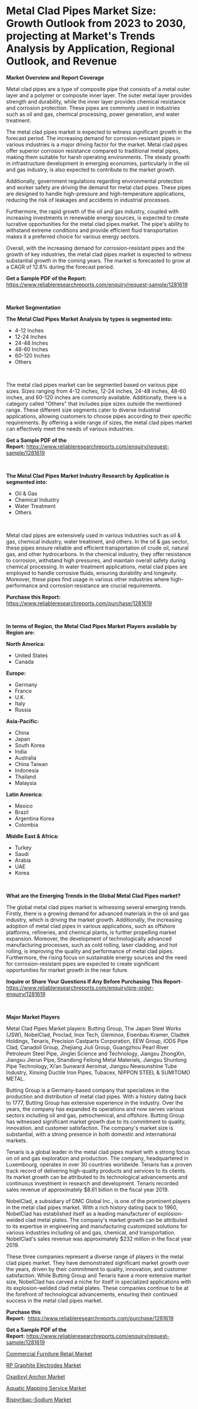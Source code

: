 <p><h1>Metal Clad Pipes Market Size: Growth Outlook from 2023 to 2030, projecting at Market's Trends Analysis by Application, Regional Outlook, and Revenue</h1></p><p><strong>Market Overview and Report Coverage</strong></p>
<p><p>Metal clad pipes are a type of composite pipe that consists of a metal outer layer and a polymer or composite inner layer. The outer metal layer provides strength and durability, while the inner layer provides chemical resistance and corrosion protection. These pipes are commonly used in industries such as oil and gas, chemical processing, power generation, and water treatment.</p><p>The metal clad pipes market is expected to witness significant growth in the forecast period. The increasing demand for corrosion-resistant pipes in various industries is a major driving factor for the market. Metal clad pipes offer superior corrosion resistance compared to traditional metal pipes, making them suitable for harsh operating environments. The steady growth in infrastructure development in emerging economies, particularly in the oil and gas industry, is also expected to contribute to the market growth.</p><p>Additionally, government regulations regarding environmental protection and worker safety are driving the demand for metal clad pipes. These pipes are designed to handle high-pressure and high-temperature applications, reducing the risk of leakages and accidents in industrial processes.</p><p>Furthermore, the rapid growth of the oil and gas industry, coupled with increasing investments in renewable energy sources, is expected to create lucrative opportunities for the metal clad pipes market. The pipe's ability to withstand extreme conditions and provide efficient fluid transportation makes it a preferred choice for various energy sectors.</p><p>Overall, with the increasing demand for corrosion-resistant pipes and the growth of key industries, the metal clad pipes market is expected to witness substantial growth in the coming years. The market is forecasted to grow at a CAGR of 12.8% during the forecast period.</p></p>
<p><strong>Get a Sample PDF of the Report:</strong> <a href="https://www.reliableresearchreports.com/enquiry/request-sample/1281619">https://www.reliableresearchreports.com/enquiry/request-sample/1281619</a></p>
<p>&nbsp;</p>
<p><strong>Market Segmentation</strong></p>
<p><strong>The Metal Clad Pipes Market Analysis by types is segmented into:</strong></p>
<p><ul><li>4-12 Inches</li><li>12-24 Inches</li><li>24-48 Inches</li><li>48-60 Inches</li><li>60-120 Inches</li><li>Others</li></ul></p>
<p>&nbsp;</p>
<p><p>The metal clad pipes market can be segmented based on various pipe sizes. Sizes ranging from 4-12 inches, 12-24 inches, 24-48 inches, 48-60 inches, and 60-120 inches are commonly available. Additionally, there is a category called "Others" that includes pipe sizes outside the mentioned range. These different size segments cater to diverse industrial applications, allowing customers to choose pipes according to their specific requirements. By offering a wide range of sizes, the metal clad pipes market can effectively meet the needs of various industries.</p></p>
<p><strong>Get a Sample PDF of the Report:</strong>&nbsp;<a href="https://www.reliableresearchreports.com/enquiry/request-sample/1281619">https://www.reliableresearchreports.com/enquiry/request-sample/1281619</a></p>
<p>&nbsp;</p>
<p><strong>The Metal Clad Pipes Market Industry Research by Application is segmented into:</strong></p>
<p><ul><li>Oil & Gas</li><li>Chemical Industry</li><li>Water Treatment</li><li>Others</li></ul></p>
<p>&nbsp;</p>
<p><p>Metal clad pipes are extensively used in various industries such as oil & gas, chemical industry, water treatment, and others. In the oil & gas sector, these pipes ensure reliable and efficient transportation of crude oil, natural gas, and other hydrocarbons. In the chemical industry, they offer resistance to corrosion, withstand high pressures, and maintain overall safety during chemical processing. In water treatment applications, metal clad pipes are employed to handle corrosive fluids, ensuring durability and longevity. Moreover, these pipes find usage in various other industries where high-performance and corrosion resistance are crucial requirements.</p></p>
<p><strong>Purchase this Report:</strong>&nbsp; <a href="https://www.reliableresearchreports.com/purchase/1281619">https://www.reliableresearchreports.com/purchase/1281619</a></p>
<p>&nbsp;</p>
<p><strong>In terms of Region, the Metal Clad Pipes Market Players available by Region are:</strong></p>
<p>
    <p> <strong> North America: </strong>
        <ul>
            <li>United States</li>
            <li>Canada</li>
        </ul>
        </p> 
    <p> <strong> Europe: </strong>
        <ul>
            <li>Germany</li>
            <li>France</li>
            <li>U.K.</li>
            <li>Italy</li>
            <li>Russia</li>
        </ul>
        </p> 
    <p> <strong> Asia-Pacific: </strong>
        <ul>
            <li>China</li>
            <li>Japan</li>
            <li>South Korea</li>
            <li>India</li>
            <li>Australia</li>
            <li>China Taiwan</li>
            <li>Indonesia</li>
            <li>Thailand</li>
            <li>Malaysia</li>
        </ul>
        </p> 
    <p> <strong> Latin America: </strong>
        <ul>
            <li>Mexico</li>
            <li>Brazil</li>
            <li>Argentina Korea</li>
            <li>Colombia</li>
        </ul>
        </p> 
    <p> <strong> Middle East & Africa: </strong>
        <ul>
            <li>Turkey</li>
            <li>Saudi</li>
            <li>Arabia</li>
            <li>UAE</li>
            <li>Korea</li>
        </ul>
    </p>
    </p>
<p>&nbsp;</p>
<p><strong>What are the Emerging Trends in the Global Metal Clad Pipes market?</strong></p>
<p><p>The global metal clad pipes market is witnessing several emerging trends. Firstly, there is a growing demand for advanced materials in the oil and gas industry, which is driving the market growth. Additionally, the increasing adoption of metal clad pipes in various applications, such as offshore platforms, refineries, and chemical plants, is further propelling market expansion. Moreover, the development of technologically advanced manufacturing processes, such as cold rolling, laser cladding, and hot rolling, is improving the quality and performance of metal clad pipes. Furthermore, the rising focus on sustainable energy sources and the need for corrosion-resistant pipes are expected to create significant opportunities for market growth in the near future.</p></p>
<p><strong>Inquire or Share Your Questions If Any Before Purchasing This Report</strong>- <a href="https://www.reliableresearchreports.com/enquiry/pre-order-enquiry/1281619">https://www.reliableresearchreports.com/enquiry/pre-order-enquiry/1281619</a></p>
<p>&nbsp;</p>
<p><strong>Major Market Players</strong></p>
<p><p>Metal Clad Pipes Market players: Butting Group, The Japan Steel Works (JSW), NobelClad, Proclad, Inox Tech, Gieminox, Eisenbau Kramer, Cladtek Holdings, Tenaris, Precision Castparts Corporation, EEW Group, IODS Pipe Clad, Canadoil Group, Zhejiang Jiuli Group, Guangzhou Pearl River Petroleum Steel Pipe, Jinglei Science and Technology, Jiangsu ZhongXin, Jiangsu Jierun Pipe, Shandong Feilong Metal Materials, Jiangsu Shunlong Pipe Technology, Xi’an Sunward Aeromat, Jiangsu Newsunshine Tube Industry, Xinxing Ductile Iron Pipes, Tubacex, NIPPON STEEL & SUMITOMO METAL.</p><p>Butting Group is a Germany-based company that specializes in the production and distribution of metal clad pipes. With a history dating back to 1777, Butting Group has extensive experience in the industry. Over the years, the company has expanded its operations and now serves various sectors including oil and gas, petrochemical, and offshore. Butting Group has witnessed significant market growth due to its commitment to quality, innovation, and customer satisfaction. The company's market size is substantial, with a strong presence in both domestic and international markets.</p><p>Tenaris is a global leader in the metal clad pipes market with a strong focus on oil and gas exploration and production. The company, headquartered in Luxembourg, operates in over 30 countries worldwide. Tenaris has a proven track record of delivering high-quality products and services to its clients. Its market growth can be attributed to its technological advancements and continuous investment in research and development. Tenaris recorded sales revenue of approximately $8.61 billion in the fiscal year 2019.</p><p>NobelClad, a subsidiary of DMC Global Inc., is one of the prominent players in the metal clad pipes market. With a rich history dating back to 1960, NobelClad has established itself as a leading manufacturer of explosion-welded clad metal plates. The company's market growth can be attributed to its expertise in engineering and manufacturing customized solutions for various industries including oil and gas, chemical, and transportation. NobelClad's sales revenue was approximately $232 million in the fiscal year 2019.</p><p>These three companies represent a diverse range of players in the metal clad pipes market. They have demonstrated significant market growth over the years, driven by their commitment to quality, innovation, and customer satisfaction. While Butting Group and Tenaris have a more extensive market size, NobelClad has carved a niche for itself in specialized applications with its explosion-welded clad metal plates. These companies continue to be at the forefront of technological advancements, ensuring their continued success in the metal clad pipes market.</p></p>
<p><strong>Purchase this Report:</strong>&nbsp;&nbsp;<a href="https://www.reliableresearchreports.com/purchase/1281619">https://www.reliableresearchreports.com/purchase/1281619</a></p>
<p></p>
<p><strong>Get a Sample PDF of the Report:</strong>&nbsp;<a href="https://www.reliableresearchreports.com/enquiry/request-sample/1281619">https://www.reliableresearchreports.com/enquiry/request-sample/1281619</a></p>
<p><p><a href="https://github.com/dzharov81/Market-Research-Report-List-1/blob/main/commercial-furniture-retail-market.md">Commercial Furniture Retail Market</a></p><p><a href="https://medium.com/@rombilly2345/rp-graphite-electrodes-market-size-growth-forecast-2023-2030-a217faa39a62">RP Graphite Electrodes Market</a></p><p><a href="https://www.linkedin.com/pulse/oxadixyl-anchor-market-challenges-opportunities-growth-drivers/">Oxadixyl Anchor Market</a></p><p><a href="https://github.com/scarol104/Market-Research-Report-List-1/blob/main/aquatic-mapping-service-market.md">Aquatic Mapping Service Market</a></p><p><a href="https://www.linkedin.com/pulse/bispyribac-sodium-market-size-share-amp-trends-analysis/">Bispyribac-Sodium Market</a></p></p>